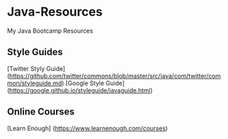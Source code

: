 # Java-Resources
My Java Bootcamp Resources

## Style Guides
[Twitter Styly Guide] (https://github.com/twitter/commons/blob/master/src/java/com/twitter/common/styleguide.md)
[Google Style Guide] (https://google.github.io/styleguide/javaguide.html)

## Online Courses
[Learn Enough] (https://www.learnenough.com/courses)

